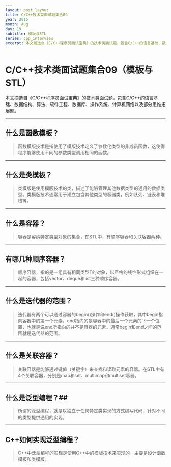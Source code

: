 ```yaml
---
layout: post_layout
title: C/C++技术类面试题集合09
year: 2015
month: Aug
day: 19
subtitle: 模板与STL
series: cpp_interview
excerpt: 本文摘选自《C/C++程序员面试宝典》的技术类面试题，包含C/C++的语言基础、数据结构、算法、软件工程、数据库、操作系统、计算机网络以及部分思维拓展题。
---
```


**C/C++技术类面试题集合09（模板与STL）**
=====

本文摘选自《C/C++程序员面试宝典》的技术类面试题，包含C/C++的语言基础、数据结构、算法、软件工程、数据库、操作系统、计算机网络以及部分思维拓展题。

----------

##  什么是函数模板？ ##

> 函数模版技术是指使用了模版技术定义了参数化类型的非成员函数，这使得程序能够使用不同的参数类型调用相同的函数。

----------

## 什么是类模板？ ##

> 类模版是使用模版技术的类，描述了能够管理其他数据类型的通用的数据类型。类模版技术通常用于建立包含其他类型的容器类，例如队列、链表和堆栈等。

----------

## 什么是容器？ ##

> 容器是容纳特定类型对象的集合，在STL中，有顺序容器和关联容器两种。

----------

## 有哪几种顺序容器？ ##

> 顺序容器，指的是一组具有相同类型T的对象，以严格的线性形式组织在一起的容器，包括vector、deque和list三种顺序容器。

----------

##  什么是迭代器的范围？ ##

> 迭代器有两个可以通过容器的begin()操作和end()操作获取，其中begin指向容器中的第一个元素，end指向的是容器中的最后一个元素的下一个位置，也就是说end所指向的并不是容器的元素。通常begin和end之间的范围就是迭代器的范围。

----------

## 什么是关联容器？ ##

> 关联容器是能够通过键值（关键字）来查找和读取元素的容器。在STL中有4个关联容器，分别是map和set、multimap和multiset容器。

----------

## 什么是泛型编程？##

> 所谓的泛型编程，就是以独立于任何特定类实现的方式编写代码，针对不同的类型提供通用的实现。

----------

## C++如何实现泛型编程？ ##

> C++中泛型编程的实现是使用C++中的模版技术来实现的，主要是设计函数模板和类模版。